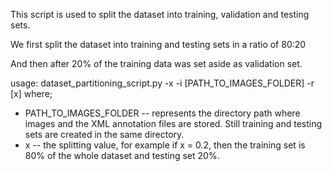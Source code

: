 This script is used to split the dataset into training, validation and testing sets.

We first split the dataset into training and testing sets in a ratio of 80:20

And then after 20% of the training data was set aside as validation set.

usage: dataset_partitioning_script.py -x -i [PATH_TO_IMAGES_FOLDER] -r [x] where;

- PATH_TO_IMAGES_FOLDER -- represents the directory path where images and the XML annotation files are stored.
Still training and testing sets are created in the same directory.
- x -- the splitting value, for example if x = 0.2, then the training set is 80% of the whole dataset and testing set 20%.